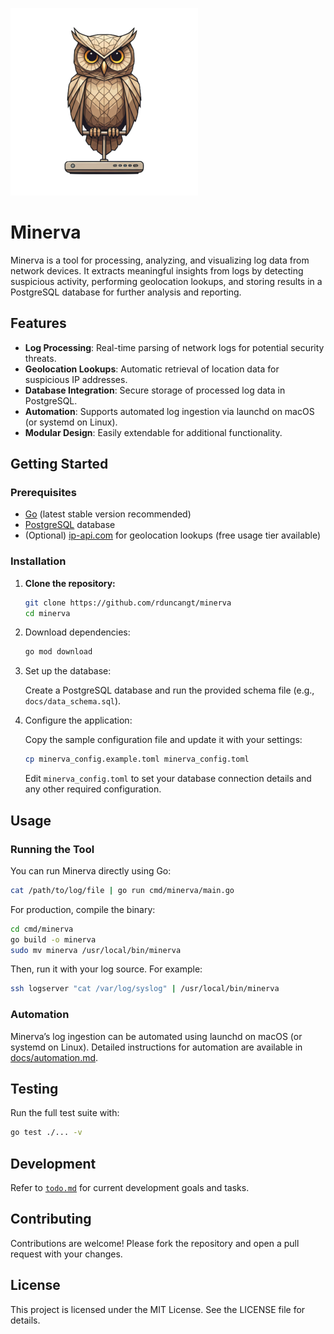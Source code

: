 <!-- markdownlint-disable MD041 -->

![Minerva Logo](minerva_300px.png)

# Minerva

Minerva is a tool for processing, analyzing, and visualizing log data from network devices. It extracts meaningful insights from logs by detecting suspicious activity, performing geolocation lookups, and storing results in a PostgreSQL database for further analysis and reporting.

## Features

- **Log Processing**: Real-time parsing of network logs for potential security threats.
- **Geolocation Lookups**: Automatic retrieval of location data for suspicious IP addresses.
- **Database Integration**: Secure storage of processed log data in PostgreSQL.
- **Automation**: Supports automated log ingestion via launchd on macOS (or systemd on Linux).
- **Modular Design**: Easily extendable for additional functionality.

## Getting Started

### Prerequisites

- [Go](https://golang.org) (latest stable version recommended)
- [PostgreSQL](https://www.postgresql.org) database
- (Optional) [ip-api.com](https://ip-api.com) for geolocation lookups (free usage tier available)

### Installation

1. **Clone the repository:**

   ```bash
   git clone https://github.com/rduncangt/minerva
   cd minerva
   ```

2. Download dependencies:

   ```bash
   go mod download
   ```

3. Set up the database:

   Create a PostgreSQL database and run the provided schema file (e.g., `docs/data_schema.sql`).

4. Configure the application:

   Copy the sample configuration file and update it with your settings:

   ```bash
   cp minerva_config.example.toml minerva_config.toml
   ```

   Edit `minerva_config.toml` to set your database connection details and any other required configuration.

## Usage

### Running the Tool

You can run Minerva directly using Go:

```bash
cat /path/to/log/file | go run cmd/minerva/main.go
```

For production, compile the binary:

```bash
cd cmd/minerva
go build -o minerva
sudo mv minerva /usr/local/bin/minerva
```

Then, run it with your log source. For example:

```bash
ssh logserver "cat /var/log/syslog" | /usr/local/bin/minerva
```

### Automation

Minerva’s log ingestion can be automated using launchd on macOS (or systemd on Linux). Detailed instructions for automation are available in [docs/automation.md](docs/automation.md).

## Testing

Run the full test suite with:

```bash
go test ./... -v
```

## Development

Refer to [`todo.md`](./todo.md) for current development goals and tasks.

## Contributing

Contributions are welcome! Please fork the repository and open a pull request with your changes.

## License

This project is licensed under the MIT License. See the LICENSE file for details.

